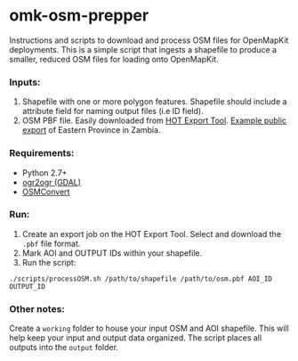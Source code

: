 # omk-osm-prepper

Instructions and scripts to download and process OSM files for OpenMapKit deployments. This is a simple script that ingests a shapefile to produce a smaller, reduced OSM files for loading onto OpenMapKit.  

### Inputs: 

1. Shapefile with one or more polygon features. Shapefile should include a attribute field for naming output files (i.e ID field).
2. OSM PBF file. Easily downloaded from [HOT Export Tool](https://export.hotosm.org). [Example public export](https://export.hotosm.org/en/v3/exports/29de937e-7f82-41cd-ae69-891e034de5d8) of Eastern Province in Zambia. 

### Requirements: 

  - Python 2.7+
  - [ogr2ogr (GDAL)](http://www.gdal.org/ogr2ogr.html)
  - [OSMConvert](http://wiki.openstreetmap.org/wiki/Osmconvert)

### Run: 

1. Create an export job on the HOT Export Tool. Select and download the `.pbf` file format.
2. Mark AOI and OUTPUT IDs within your shapefile.
3. Run the script: 

  `./scripts/processOSM.sh /path/to/shapefile /path/to/osm.pbf AOI_ID OUTPUT_ID`

### Other notes:

Create a `working` folder to house your input OSM and AOI shapefile. This will help keep your input and output data organized. The script places all outputs into the `output` folder.
